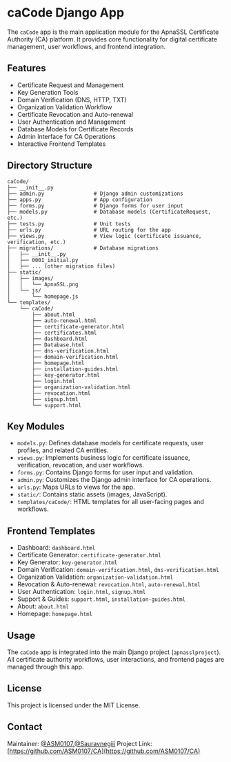 # caCode Django App

The `caCode` app is the main application module for the ApnaSSL Certificate Authority (CA) platform. It provides core functionality for digital certificate management, user workflows, and frontend integration.

## Features

- Certificate Request and Management
- Key Generation Tools
- Domain Verification (DNS, HTTP, TXT)
- Organization Validation Workflow
- Certificate Revocation and Auto-renewal
- User Authentication and Management
- Database Models for Certificate Records
- Admin Interface for CA Operations
- Interactive Frontend Templates

## Directory Structure

```
caCode/
├── __init__.py
├── admin.py                # Django admin customizations
├── apps.py                 # App configuration
├── forms.py                # Django forms for user input
├── models.py               # Database models (CertificateRequest, etc.)
├── tests.py                # Unit tests
├── urls.py                 # URL routing for the app
├── views.py                # View logic (certificate issuance, verification, etc.)
├── migrations/             # Database migrations
│   ├── __init__.py
│   ├── 0001_initial.py
│   ├── ... (other migration files)
├── static/
│   ├── images/
│   │   └── ApnaSSL.png
│   └── js/
│       └── homepage.js
└── templates/
    └── caCode/
        ├── about.html
        ├── auto-renewal.html
        ├── certificate-generator.html
        ├── certificates.html
        ├── dashboard.html
        ├── Database.html
        ├── dns-verification.html
        ├── domain-verification.html
        ├── homepage.html
        ├── installation-guides.html
        ├── key-generator.html
        ├── login.html
        ├── organization-validation.html
        ├── revocation.html
        ├── signup.html
        └── support.html
```

## Key Modules

- `models.py`: Defines database models for certificate requests, user profiles, and related CA entities.
- `views.py`: Implements business logic for certificate issuance, verification, revocation, and user workflows.
- `forms.py`: Contains Django forms for user input and validation.
- `admin.py`: Customizes the Django admin interface for CA operations.
- `urls.py`: Maps URLs to views for the app.
- `static/`: Contains static assets (images, JavaScript).
- `templates/caCode/`: HTML templates for all user-facing pages and workflows.

## Frontend Templates

- Dashboard: `dashboard.html`
- Certificate Generator: `certificate-generator.html`
- Key Generator: `key-generator.html`
- Domain Verification: `domain-verification.html`, `dns-verification.html`
- Organization Validation: `organization-validation.html`
- Revocation & Auto-renewal: `revocation.html`, `auto-renewal.html`
- User Authentication: `login.html`, `signup.html`
- Support & Guides: `support.html`, `installation-guides.html`
- About: `about.html`
- Homepage: `homepage.html`

## Usage

The `caCode` app is integrated into the main Django project (`apnasslproject`). All certificate authority workflows, user interactions, and frontend pages are managed through this app.

## License

This project is licensed under the MIT License.

## Contact

Maintainer: [@ASM0107](https://github.com/ASM0107),[@Sauravnegiii](https://github.com/Sauravnegiii)
Project Link: [https://github.com/ASM0107/CA](https://github.com/ASM0107/CA)
